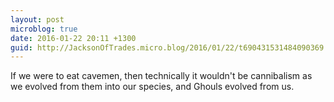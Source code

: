 ```yaml
---
layout: post
microblog: true
date: 2016-01-22 20:11 +1300
guid: http://JacksonOfTrades.micro.blog/2016/01/22/t690431531484090369.html
---
```

If we were to eat cavemen, then technically it wouldn't be cannibalism as we evolved from them into our species, and Ghouls evolved from us.
